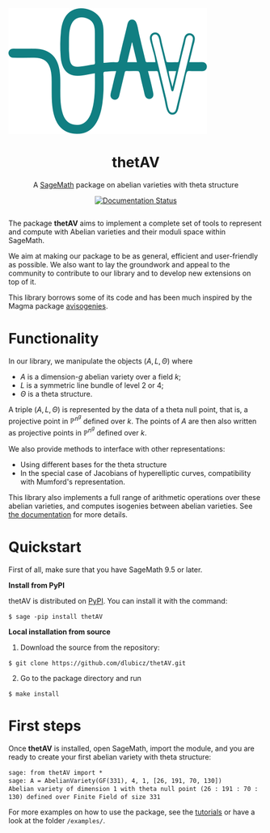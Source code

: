 <div class="row">
  <div class="column"><img src="docs/source/logo/logo.svg" align="left" title="thetAV" alt="logo for the thetAV package"></div>
  <div class="column"><h1 align="center">thetAV</h1>
<p align="center">
  A <a href="https://www.sagemath.org/">SageMath</a> package on abelian varieties with theta structure
</p>
<p align="center">      <a href="https://avisogenies.readthedocs.io/en/latest/?badge=latest">
         <img alt="Documentation Status" src="https://readthedocs.org/projects/avisogenies/badge/?version=latest">
      </a></p>
</div>
</div>

<!-- start elevator-pitch -->
The package <span style="color:var(--color-problematic)">**thetAV**</span> aims to implement a complete set of tools to represent and compute with Abelian varieties and their moduli space within SageMath.

We aim at making our package to be as general, efficient and user-friendly as possible. We also want to lay the groundwork and appeal to the community to contribute to our library and to develop new extensions on top of it.

This library borrows some of its code and has been much inspired by the Magma package [avisogenies].

[avisogenies]:https://gitlab.inria.fr/roberdam/avisogenies/

<!-- end elevator-pitch -->

# Functionality

In our library, we manipulate the objects $(A, L, \Theta)$ where
- $A$ is a dimension-$g$ abelian variety over a field $k$;
- $L$ is a symmetric line bundle of level 2 or 4;
- $\Theta$ is a theta structure.

A triple $(A, L, \Theta)$ is represented by the data of a theta null point, that is, a projective point in $\mathbb{P}^{n^g}$ defined over $k$. The points of $A$ are then also written as projective points in $\mathbb{P}^{n^g}$ defined over $k$.

We also provide methods to interface with other representations:

- Using different bases for the theta structure
- In the special case of Jacobians of hyperelliptic curves, compatibility with Mumford's representation.

This library also implements a full range of arithmetic operations over these abelian varieties, and computes isogenies between abelian varieties. See [the documentation](https://thetAV.readthedocs.io/en/latest/) for more details.

# Quickstart

<!-- start install -->
First of all, make sure that you have SageMath 9.5 or later.

**Install from PyPI**

thetAV is distributed on [PyPI]. You can install it with the command:

```console
$ sage -pip install thetAV
```

**Local installation from source**

1. Download the source from the repository:

```console
$ git clone https://github.com/dlubicz/thetAV.git
```

2. Go to the package directory and run

```console
$ make install
```

[PyPI]:https://pypi.org/project/thetAV/
<!-- end install -->

# First steps
<!-- start examples -->
Once <span style="color:var(--color-problematic)">**thetAV**</span> is installed, open SageMath, import the module, and you are ready to create your first abelian variety with theta structure:

```sagecon
sage: from thetAV import *
sage: A = AbelianVariety(GF(331), 4, 1, [26, 191, 70, 130])
Abelian variety of dimension 1 with theta null point (26 : 191 : 70 : 130) defined over Finite Field of size 331
```
<!-- end examples -->

For more examples on how to use the package, see the [tutorials](https://thetAV.readthedocs.io/en/latest/tutorials/example.html) or have a look at the folder `/examples/`.
